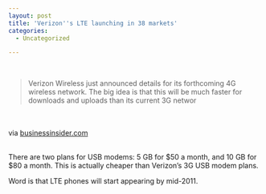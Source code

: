 ```yaml
---
layout: post
title: 'Verizon''s LTE launching in 38 markets'
categories:
  - Uncategorized

---
```


<div class="posterous_bookmarklet_entry"><br /><blockquote class="posterous_short_quote">Verizon Wireless just announced details for its forthcoming 4G wireless network. The big idea is that this will be much faster for downloads and uploads than its current 3G networ</blockquote><br /><br /><div class="posterous_quote_citation">via <a href="http://www.businessinsider.com/verizon-4g-plans-2010-12">businessinsider.com</a></div><br /><p>There are two plans for USB modems: 5&#160;GB for $50 a month, and 10&#160;GB for $80 a month. This is actually cheaper than Verizon&#8217;s 3G USB modem plans. <br /></p><p>Word is that LTE phones will start appearing by mid-2011.</p></div><div class="blogger-post-footer"><img width="1" height="1" src="https://blogger.googleusercontent.com/tracker/8920950033468593796-6998627569696141178?l=openmobile.blogspot.com" alt="" /></div>

